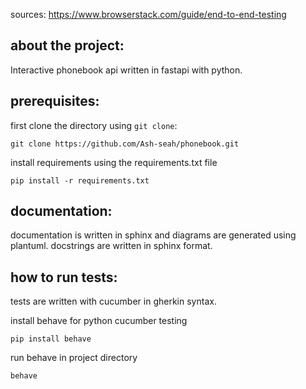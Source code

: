 sources:
https://www.browserstack.com/guide/end-to-end-testing

## about the project:

Interactive phonebook api written in fastapi with python.

## prerequisites:

first clone the directory using `git clone`:

```
git clone https://github.com/Ash-seah/phonebook.git
```

install requirements using the requirements.txt file

```
pip install -r requirements.txt
```

## documentation:

documentation is written in sphinx and diagrams are generated using plantuml. docstrings are written in sphinx format.

## how to run tests:

tests are written with cucumber in gherkin syntax.

install behave for python cucumber testing

```
pip install behave
```

run behave in project directory 

```
behave
```
